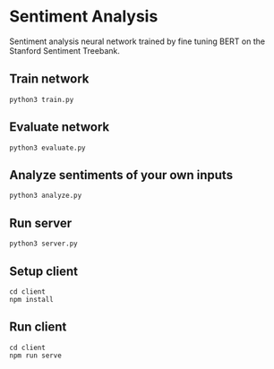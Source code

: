 # Sentiment Analysis

Sentiment analysis neural network trained by fine tuning BERT on the Stanford Sentiment Treebank.

## Train network
```
python3 train.py
```

## Evaluate network
```
python3 evaluate.py
```

## Analyze sentiments of your own inputs
```
python3 analyze.py
```

## Run server
```
python3 server.py
```

## Setup client
```
cd client
npm install
```

## Run client
```
cd client
npm run serve
```
